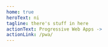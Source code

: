 ```yaml
---
home: true
heroText: ni
tagline: there's stuff in here
actionText: Progressive Web Apps ->
actionLink: /pwa/
---
```


